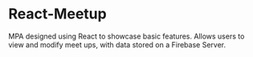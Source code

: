 # React-Meetup  

MPA designed using React to showcase basic features. Allows users to view and modify meet ups, with data stored on a Firebase Server. 



